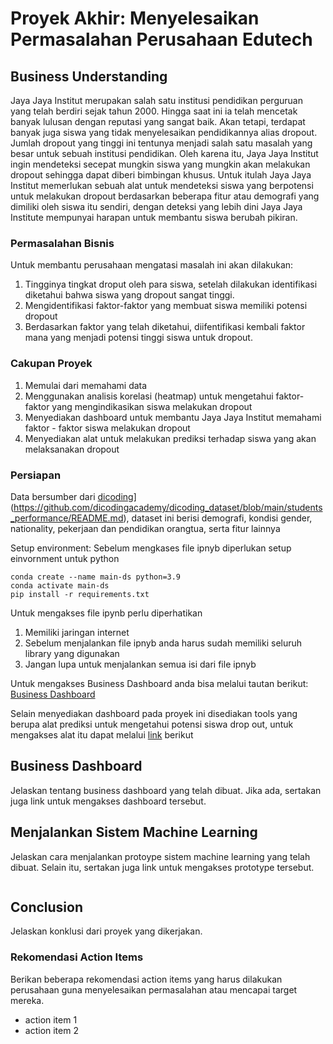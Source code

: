 # Proyek Akhir: Menyelesaikan Permasalahan Perusahaan Edutech

## Business Understanding
Jaya Jaya Institut merupakan salah satu institusi pendidikan perguruan yang telah berdiri sejak tahun 2000. Hingga saat ini ia telah mencetak banyak lulusan dengan reputasi yang sangat baik. Akan tetapi, terdapat banyak juga siswa yang tidak menyelesaikan pendidikannya alias dropout. Jumlah dropout yang tinggi ini tentunya menjadi salah satu masalah yang besar untuk sebuah institusi pendidikan. Oleh karena itu, Jaya Jaya Institut ingin mendeteksi secepat mungkin siswa yang mungkin akan melakukan dropout sehingga dapat diberi bimbingan khusus. Untuk itulah Jaya Jaya Institut memerlukan sebuah alat untuk mendeteksi siswa yang berpotensi untuk melakukan dropout berdasarkan beberapa fitur atau demografi yang dimiliki oleh siswa itu sendiri, dengan deteksi yang lebih dini Jaya Jaya Institute mempunyai harapan untuk membantu siswa berubah pikiran.

### Permasalahan Bisnis
Untuk membantu perusahaan mengatasi masalah ini akan dilakukan:
1. Tingginya tingkat droput oleh para siswa, setelah dilakukan identifikasi diketahui bahwa siswa yang dropout sangat tinggi.
2. Mengidentifikasi faktor-faktor yang membuat siswa memiliki potensi dropout
3. Berdasarkan faktor yang telah diketahui, diifentifikasi kembali faktor mana yang menjadi potensi tinggi siswa untuk dropout.

### Cakupan Proyek
1. Memulai dari memahami data
2. Menggunakan analisis korelasi (heatmap) untuk mengetahui faktor-faktor yang mengindikasikan siswa melakukan dropout
3. Menyediakan dashboard untuk membantu Jaya Jaya Institut memahami faktor - faktor siswa melakukan dropout
4. Menyediakan alat untuk melakukan prediksi terhadap siswa yang akan melaksanakan dropout

### Persiapan
Data bersumber dari [dicoding]([https://github.com/dicodingacademy/dicoding_dataset/tree/main/employee)](https://github.com/dicodingacademy/dicoding_dataset/blob/main/students_performance/README.md), dataset ini berisi demografi, kondisi gender, nationality, pekerjaan dan pendidikan orangtua, serta fitur lainnya

Setup environment:
Sebelum mengkases file ipnyb diperlukan setup einvornment untuk python

```
conda create --name main-ds python=3.9
conda activate main-ds
pip install -r requirements.txt
```

Untuk mengakses file ipynb perlu diperhatikan
1. Memiliki jaringan internet
2. Sebelum menjalankan file ipnyb anda harus sudah memiliki seluruh library yang digunakan
3. Jangan lupa untuk menjalankan semua isi dari file ipnyb

Untuk mengakses Business Dashboard anda bisa melalui tautan berikut: [Business Dashboard](https://public.tableau.com/views/das2_17502973115640/Dashboard1?:language=en-US&:sid=&:redirect=auth&:display_count=n&:origin=viz_share_link)

Selain menyediakan dashboard pada proyek ini disediakan tools yang berupa alat prediksi untuk mengetahui potensi siswa drop out, untuk mengakses alat itu dapat melalui [link]() berikut

## Business Dashboard
Jelaskan tentang business dashboard yang telah dibuat. Jika ada, sertakan juga link untuk mengakses dashboard tersebut.

## Menjalankan Sistem Machine Learning
Jelaskan cara menjalankan protoype sistem machine learning yang telah dibuat. Selain itu, sertakan juga link untuk mengakses prototype tersebut.

```

```

## Conclusion
Jelaskan konklusi dari proyek yang dikerjakan.

### Rekomendasi Action Items
Berikan beberapa rekomendasi action items yang harus dilakukan perusahaan guna menyelesaikan permasalahan atau mencapai target mereka.
- action item 1
- action item 2
